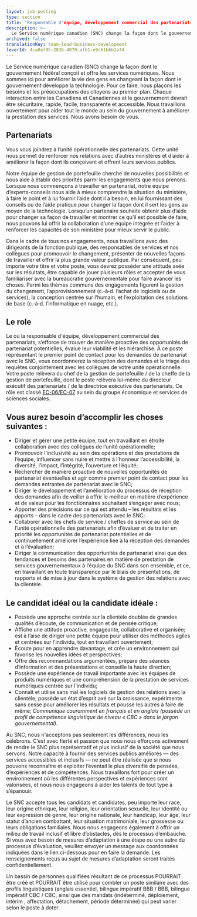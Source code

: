 ```yaml
---
layout: job-posting
type: section
title: 'Responsable d'équipe, développement commercial des partenariats'
description: >-
  Le Service numérique canadien (SNC) change la façon dont le gouvernement fédéral conçoit et offre les services numériques. Nous sommes ici pour améliorer la vie des gens en changeant la façon dont le gouvernement développe la technologie.
archived: false
translationKey: team-lead-business-development
leverId: 4ca0af95-2836-4070-afb1-e9c61b6b1a74
---
```


Le Service numérique canadien (SNC) change la façon dont le gouvernement fédéral conçoit et offre les services numériques. Nous sommes ici pour améliorer la vie des gens en changeant la façon dont le gouvernement développe la technologie. Pour ce faire, nous plaçons les besoins et les préoccupations des citoyens au premier plan. Chaque interaction entre les Canadiens et Canadiennes et le gouvernement devrait être sécuritaire, rapide, facile, transparente et accessible. Nous travaillons ouvertement pour aider tout le monde au sein du gouvernement à améliorer la prestation des services. Nous avons besoin de vous.


## Partenariats

Vous vous joindrez à l’unité opérationnelle des partenariats. Cette unité nous permet de renforcer nos relations avec d’autres ministères et d’aider à améliorer la façon dont ils conçoivent et offrent leurs services publics.  

Notre équipe de gestion de portefeuille cherche de nouvelles possibilités et nous aide à établir des priorités parmi les engagements que nous prenons. Lorsque nous commençons à travailler en partenariat, notre équipe d’experts-conseils nous aide à mieux comprendre la situation du ministère, à faire le point et à lui fournir l’aide dont il a besoin, en lui fournissant des conseils ou de l’aide pratique pour changer la façon dont il sert les gens au moyen de la technologie. Lorsqu’un partenaire souhaite obtenir plus d’aide pour changer sa façon de travailler et montrer ce qu’il est possible de faire, nous pouvons lui offrir la collaboration d’une équipe intégrée et l’aider à renforcer les capacités de son ministère pour mieux servir le public. 

Dans le cadre de tous nos engagements, nous travaillons avec des dirigeants de la fonction publique, des responsables de services et nos collègues pour promouvoir le changement, présenter de nouvelles façons de travailler et offrir la plus grande valeur publique. Par conséquent, peu importe votre titre et votre poste, vous devrez posséder une attitude axée sur les résultats, être capable de jouer plusieurs rôles et accepter de vous familiariser avec la bureaucratie gouvernementale pour faire avancer les choses. Parmi les thèmes communs des engagements figurent la gestion du changement, l’approvisionnement (c.‑à‑d. l’achat de logiciels ou de services), la conception centrée sur l’humain, et l’exploitation des solutions de base (c.‑à‑d. l’informatique en nuage, etc.).  


## Le role

Le ou la responsable d'équipe, développement commercial des partenariats, s’efforce de trouver de manière proactive des opportunités de partenariat potentielles, évalue leur viabilité et les hiérarchise. À ce poste représentant le premier point de contact pour les demandes de partenariat avec le SNC, vous coordonnerez la réception des demandes et le triage des requêtes conjointement avec les collègues de votre unité opérationnelle. Votre poste relèvera du chef de la gestion de portefeuille / de la cheffe de la gestion de portefeuille, dont le poste relèvera lui-même du directeur exécutif des partenariats / de la directrice exécutive des partenariats. Ce rôle est classé [EC-06/EC-07](https://www.tbs-sct.gc.ca/agreements-conventions/view-visualiser-fra.aspx?id=4#tocxx325137) au sein du groupe économique et services de sciences sociales. 


## Vous aurez besoin d’accomplir les choses suivantes :

* Diriger et gérer une petite équipe, tout en travaillant en étroite collaboration avec des collègues de l’unité opérationnelle;
* Promouvoir l’inclusivité au sein des opérations et des prestations de l’équipe, influencer sans nuire et mettre à l’honneur l’accessibilité, la diversité, l’impact, l’intégrité, l’ouverture et l’équité;
* Rechercher de manière proactive de nouvelles opportunités de partenariat éventuelles et agir comme premier point de contact pour les demandes entrantes de partenariat avec le SNC; 
* Diriger le développement et l’amélioration du processus de réception des demandes afin de veiller à offrir le meilleur en matière d’expérience et de valeur pour les fonctionnaires souhaitant s’engager avec nous;
* Apporter des précisions sur ce qui est attendu – les résultats et les apports – dans le cadre des partenariats avec le SNC; 
* Collaborer avec les chefs de service / cheffes de service au sein de l’unité opérationnelle des partenariats afin d’évaluer et de traiter en priorité les opportunités de partenariat potentielles et de continuellement améliorer l’expérience liée à la réception des demandes et à l’évaluation; 
* Diriger la communication des opportunités de partenariat ainsi que des tendances et besoins des partenaires en matière de prestation de services gouvernementaux à l’équipe du SNC dans son ensemble, et ce, en travaillant en toute transparence par le biais de présentations, de rapports et de mise à jour dans le système de gestion des relations avec la clientèle. 

## Le candidat idéal ou la candidate idéale :

* Possède une approche centrée sur la clientèle doublée de grandes qualités d’écoute, de communication et de pensée critique; 
* Affiche une attitude proactive, engageante, collaborative et organisée; 
est à l’aise de diriger une petite équipe pour utiliser des méthodes agiles et centrées sur l'individu, tout en travaillant ouvertement;
* Écoute pour en apprendre davantage, et crée un environnement qui favorise les nouvelles idées et perspectives;
* Offre des recommandations argumentées, prépare des séances d’information et des présentations et conseille la haute direction;
* Possède une expérience de travail importante avec les équipes de produits numériques et une compréhension de la prestation de services numériques centrée sur l'individu;
* Connaît et utilise sans mal les logiciels de gestion des relations avec la clientèle;
possède un état d’esprit axé sur la croissance, expérimente sans cesse pour améliorer les résultats et pousse les autres à faire de même;
*Communique couramment en français et en anglais (possède un profil de compétence linguistique de niveau « CBC » dans le jargon gouvernemental)*.


Au SNC, nous n'acceptons pas seulement les différences, nous les célébrons. C’est avec fierté et passion que nous nous efforçons activement de rendre le SNC plus représentatif et plus inclusif de la société que nous servons. Notre capacité à fournir des services publics améliorés — des services accessibles et inclusifs — ne peut être réalisée que si nous pouvons reconnaître et exploiter l’éventail le plus diversifié de pensées, d’expériences et de compétences. Nous travaillons fort pour créer un environnement où les différentes perspectives et expériences sont valorisées, et nous nous engageons à aider les talents de tout type à s’épanouir.

Le SNC accepte tous les candidats et candidates, peu importe leur race, leur origine ethnique, leur religion, leur orientation sexuelle, leur identité ou leur expression de genre, leur origine nationale, leur handicap, leur âge, leur statut d’ancien combattant, leur situation matrimoniale, leur grossesse ou leurs obligations familiales. Nous nous engageons également à offrir un milieu de travail inclusif et libre d’obstacles, dès le processus d’embauche. Si vous avez besoin de mesures d’adaptation à une étape ou une autre du processus d’évaluation, veuillez envoyer un message aux coordonnées indiquées dans le lien ci-dessous pour en faire la demande. Les renseignements reçus au sujet de mesures d’adaptation seront traités confidentiellement. 

Un bassin de personnes qualifiées résultant de ce processus POURRAIT être créé et POURRAIT être utilisé pour combler un poste similaire avec des profils linguistiques (anglais essentiel, bilingue impératif BBB / BBB, bilingue impératif CBC / CBC, ainsi que des mandats (indéterminé, déploiement, intérim , affectation, détachement, période déterminée) qui peut varier selon le poste à doter.

